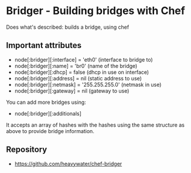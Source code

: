 Bridger - Building bridges with Chef
====================================

Does what's described: builds a bridge, using chef

Important attributes
--------------------

* node[:bridger][:interface] = 'eth0' (interface to bridge to)
* node[:bridger][:name] = 'br0' (name of the bridge)
* node[:bridger][:dhcp] = false (dhcp in use on interface)
* node[:bridger][:address] = nil (static address to use) 
* node[:bridger][:netmask] = '255.255.255.0' (netmask in use)
* node[:bridger][:gateway] = nil (gateway to use)

You can add more bridges using:

* node[:bridger][:additionals]

It accepts an array of hashes with the hashes using the same
structure as above to provide bridge information.

Repository
----------

* https://github.com/heavywater/chef-bridger
